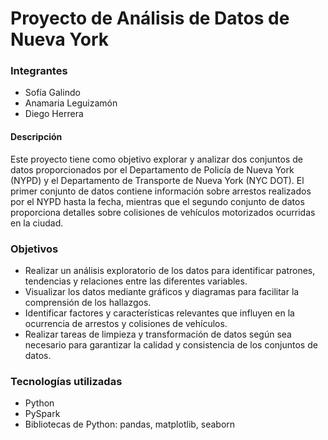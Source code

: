 # Proyecto de Análisis de Datos de Nueva York
### Integrantes
- Sofía Galindo
- Anamaria Leguizamón
- Diego Herrera
  
#### Descripción
Este proyecto tiene como objetivo explorar y analizar dos conjuntos de datos proporcionados por el Departamento de Policía de Nueva York (NYPD) y el Departamento de Transporte de Nueva York (NYC DOT). El primer conjunto de datos contiene información sobre arrestos realizados por el NYPD hasta la fecha, mientras que el segundo conjunto de datos proporciona detalles sobre colisiones de vehículos motorizados ocurridas en la ciudad.

### Objetivos
- Realizar un análisis exploratorio de los datos para identificar patrones, tendencias y relaciones entre las diferentes variables.
- Visualizar los datos mediante gráficos y diagramas para facilitar la comprensión de los hallazgos.
- Identificar factores y características relevantes que influyen en la ocurrencia de arrestos y colisiones de vehículos.
- Realizar tareas de limpieza y transformación de datos según sea necesario para garantizar la calidad y consistencia de los conjuntos de datos.
  
### Tecnologías utilizadas
- Python
- PySpark
- Bibliotecas de Python: pandas, matplotlib, seaborn
